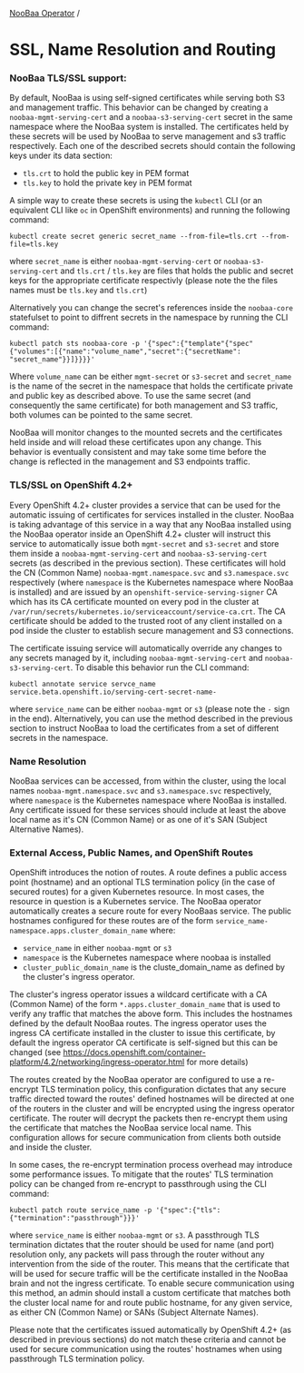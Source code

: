 [NooBaa Operator](../README.md) /
# SSL, Name Resolution and Routing

### NooBaa TLS/SSL support:
By default, NooBaa is using self-signed certificates while serving both S3 and management traffic.
This behavior can be changed by creating a `noobaa-mgmt-serving-cert` and a `noobaa-s3-serving-cert` secret in the same namespace where the NooBaa system is installed.
The certificates held by these secrets will be used by NooBaa to serve management and s3 traffic respectively.
Each one of the described secrets should contain the following keys under its data section:
- `tls.crt` to hold the public key in PEM format
- `tls.key` to hold the private key in PEM format

A simple way to create these secrets is using the `kubectl` CLI (or an equivalent CLI like `oc` in OpenShift environments) and running the following command:

```kubectl create secret generic secret_name --from-file=tls.crt --from-file=tls.key```

where `secret_name` is either `noobaa-mgmt-serving-cert` or `noobaa-s3-serving-cert` and `tls.crt` / `tls.key` are files that holds the public and secret keys for the appropriate certificate respectivly (please note the the  files names must be `tls.key` and `tls.crt`)

Alternatively you can change the secret's references inside the `noobaa-core` statefulset to point to diffrent secrets in the namespace by running the CLI command:

```kubectl patch sts noobaa-core -p '{"spec":{"template"{"spec"{"volumes":[{"name":"volume_name","secret":{"secretName": "secret_name"}}]}}}}'```

Where `volume_name` can be either `mgmt-secret` or `s3-secret` and `secret_name` is the name of the secret in the namespace that holds the certificate private and public key as described above.
To use the same secret (and consequently the same certificate) for both management and S3 traffic, both volumes can be pointed to the same secret.

NooBaa will monitor changes to the mounted secrets and the certificates held inside and will reload these certificates upon any change. This behavior is eventually consistent and may take some time before the change is reflected in the management and S3 endpoints traffic.

### TLS/SSL on OpenShift 4.2+
Every OpenShift 4.2+ cluster provides a service that can be used for the automatic issuing of certificates for services installed in the cluster.
NooBaa is taking advantage of this service in a way that any NooBaa installed using the NooBaa operator inside an OpenShift 4.2+ cluster will instruct this service to automatically issue both `mgmt-secret` and `s3-secret` and store them inside a   `noobaa-mgmt-serving-cert` and `noobaa-s3-serving-cert` secrets (as described in the previous section).
These certificates will hold the CN (Common Name) `noobaa-mgmt.namespace.svc` and `s3.namespace.svc` respectively (where `namespace` is the Kubernetes namespace where NooBaa is installed) and are issued by an `openshift-service-serving-signer` CA which has its CA certificate mounted on every pod in the cluster at `/var/run/secrets/kubernetes.io/serviceaccount/service-ca.crt`. The CA certificate should be added to the trusted root of any client installed on a pod inside the cluster to establish secure management and S3 connections.

The certificate issuing service will automatically override any changes to any secrets managed by it, including `noobaa-mgmt-serving-cert` and `noobaa-s3-serving-cert`.
To disable this behavior run the CLI command:

```kubectl annotate service servce_name service.beta.openshift.io/serving-cert-secret-name-```

where `service_name` can be either `noobaa-mgmt` or `s3` (please note the `-` sign in the end).
Alternatively, you can use the method described in the previous section to instruct NooBaa to load the certificates from a set of different secrets in the namespace.

### Name Resolution
NooBaa services can be accessed, from within the cluster, using the local names `noobaa-mgmt.namespace.svc` and `s3.namespace.svc` respectively, where `namespace` is the Kubernetes namespace where NooBaa is installed. Any certificate issued for these services should include at least the above local name as it's CN (Common Name) or as one of it's SAN (Subject Alternative Names).

### External Access, Public Names, and OpenShift Routes
OpenShift introduces the notion of routes. A route defines a public access point (hostname) and an optional TLS termination policy (in the case of secured routes) for a given Kubernetes resource. In most cases, the resource in question is a Kubernetes service.
The NooBaa operator automatically creates a secure route for every NooBaas service. The public hostnames configured for these routes are of the form `service_name-namespace.apps.cluster_domain_name` where:
- `service_name` in either `noobaa-mgmt` or `s3`
- `namespace` is the Kubernetes namespace where noobaa is installed
- `cluster_public_domain_name` is the cluste_domain_name as defined by the cluster's ingress operator.

The cluster's ingress operator issues a wildcard certificate with a CA (Common Name) of the form `*.apps.cluster_domain_name` that is used to verify any traffic that matches the above form. This includes the hostnames defined by the default NooBaa routes. The ingress operator uses the ingress CA certificate installed in the cluster to issue this certificate, by default the ingress operator CA certificate is self-signed but this can be changed (see https://docs.openshift.com/container-platform/4.2/networking/ingress-operator.html for more details)

The routes created by the NooBaa operator are configured to use a re-encrypt TLS termination policy, this configuration dictates that any secure traffic directed toward the routes' defined hostnames will be directed at one of the routers in the cluster and will be encrypted using the ingress operator certificate. The router will decrypt the packets then re-encrypt them using the certificate that matches the NooBaa service local name. This configuration allows for secure communication from clients both outside and inside the cluster.

In some cases, the re-encrypt termination process overhead may introduce some performance issues. To mitigate that the routes' TLS termination policy can be changed from re-encrypt to passthrough using the CLI command:

```kubectl patch route service_name -p '{"spec":{"tls":{"termination":"passthrough"}}}'```

where `service_name` is either `noobaa-mgmt` or `s3`.
A passthrough TLS termination dictates that the router should be used for name (and port) resolution only, any packets will pass through the router without any intervention from the side of the router. This means that the certificate that will be used for secure traffic will be the certificate installed in the NooBaa brain and not the ingress certificate.
To enable secure communication using this method, an admin should install a custom certificate that matches both the cluster local name for and route public hostname, for any given service, as either CN (Common Name) or SANs (Subject Alternate Names).

Please note that the certificates issued automatically by OpenShift 4.2+ (as described in previous sections) do not match these criteria and cannot be used for secure communication using the routes' hostnames when using passthrough TLS termination policy.
